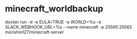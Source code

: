 # minecraft_worldbackup

docker run -d -e EULA=TRUE -e WORLD=%s -e SLACK_WEBHOOK_URL=%s --name minecraft -p 25565:25565 morishin127/minecraft-server
